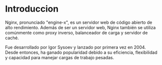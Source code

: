 # Introduccion

Nginx, pronunciado "engine-x", es un servidor web de código abierto de alto rendimiento. Además de ser un servidor web, Nginx también se utiliza comúnmente como proxy inverso, balanceador de carga y servidor de caché.

Fue desarrollado por Igor Sysoev y lanzado por primera vez en 2004. Desde entonces, ha ganado popularidad debido a su eficiencia, flexibilidad y capacidad para manejar cargas de trabajo pesadas.
